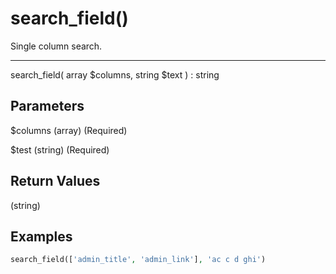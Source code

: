 # search_field()

Single column search.

---

search_field( array $columns, string $text ) : string

## Parameters

$columns (array) (Required)

$test (string) (Required)

## Return Values

(string)

## Examples

```php
search_field(['admin_title', 'admin_link'], 'ac c d ghi')
```
